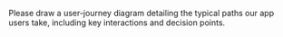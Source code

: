 Please draw a user-journey diagram detailing the typical paths our app users take, including key interactions and decision points.

